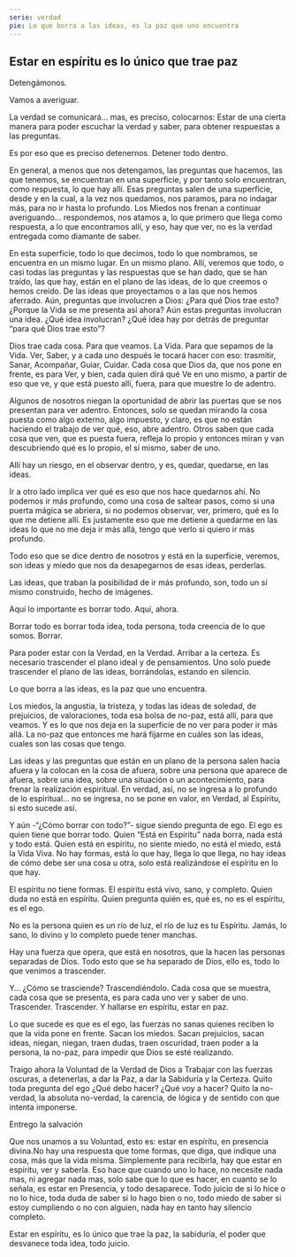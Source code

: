 ```yaml
---
serie: verdad
pie: Lo que borra a las ideas, es la paz que uno encuentra
---
```


## Estar en espíritu es lo único que trae paz

Detengámonos.

Vamos a averiguar.

La verdad se comunicará… mas, es preciso, colocarnos: Estar de una cierta manera para poder escuchar la verdad y saber, para obtener respuestas a las preguntas.

Es por eso que es preciso detenernos. Detener todo dentro.

En general, a menos que nos detengamos, las preguntas que hacemos, las que tenemos, se encuentran en una superficie, y por tanto solo encuentran, como respuesta, lo que hay allí. Esas preguntas salen de una superficie, desde y en la cual, a la vez nos quedamos, nos paramos, para no indagar más, para no ir hasta lo profundo. Los Miedos nos frenan a continuar averiguando… respondemos, nos atamos a, lo que primero que llega como respuesta, a lo que encontramos allí, y eso, hay que ver, no es la verdad entregada como diamante de saber.

En esta superficie, todo lo que decimos, todo lo que nombramos, se encuentra en un mismo lugar. En un mismo plano. Allí, veremos que todo, o casi todas las preguntas y las respuestas que se han dado, que se han traído, las que hay, están en el plano de las ideas, de lo que creemos o hemos creído. De las ideas que proyectamos o a las que nos hemos aferrado. Aún, preguntas que involucren a Dios: ¿Para qué Dios trae esto? ¿Porque la Vida se me presenta así ahora? Aún estas preguntas involucran una idea. ¿Qué idea involucran? ¿Qué idea hay por detrás de preguntar “para qué Dios trae esto”?

Dios trae cada cosa. Para que veamos. La Vida. Para que sepamos de la Vida. Ver, Saber, y a cada uno después le tocará hacer con eso: trasmitir, Sanar, Acompañar, Guiar, Cuidar. Cada cosa que Dios da, que nos pone en frente, es para Ver, y bien, cada quien dirá qué Ve en uno mismo, a partir de eso que ve, y que está puesto allí, fuera, para que muestre lo de adentro.

Algunos de nosotros niegan la oportunidad de abrir las puertas que se nos presentan para ver adentro. Entonces, solo se quedan mirando la cosa puesta como algo externo, algo impuesto, y claro, es que no están haciendo el trabajo de ver qué, eso, abre adentro. Otros saben que cada cosa que ven, que es puesta fuera, refleja lo propio y entonces miran y van descubriendo qué es lo propio, el sí mismo, saber de uno.

Allí hay un riesgo, en el observar dentro, y es, quedar, quedarse, en las ideas.

Ir a otro lado implica ver qué es eso que nos hace quedarnos ahí. No podemos ir más profundo, como una cosa de saltear pasos, como si una puerta mágica se abriera, si no podemos observar, ver, primero, qué es lo que me detiene allí. Es justamente eso que me detiene a quedarme en las ideas lo que no me deja ir más allá, tengo que verlo si quiero ir mas profundo.

Todo eso que se dice dentro de nosotros y está en la superficie, veremos, son ideas y miedo que nos da desapegarnos de esas ideas, perderlas.

Las ideas, que traban la posibilidad de ir más profundo, son, todo un sí mismo construido, hecho de imágenes.

Aquí lo importante es borrar todo. Aquí, ahora.

Borrar todo es borrar toda idea, toda persona, toda creencia de lo que somos. Borrar.

Para poder estar con la Verdad, en la Verdad. Arribar a la certeza. Es necesario trascender el plano ideal y de pensamientos. Uno solo puede trascender el plano de las ideas, borrándolas, estando en silencio.

Lo que borra a las ideas, es la paz que uno encuentra.

Los miedos, la angustia, la tristeza, y todas las ideas de soledad, de prejuicios, de valoraciones, toda esa bolsa de no-paz, está allí, para que veamos. Y es lo que nos deja en la superficie de no ver para poder ir más allá. La no-paz que entonces me hará fijarme en cuáles son las ideas, cuales son las cosas que tengo.

Las ideas y las preguntas que están en un plano de la persona salen hacia afuera y la colocan en la cosa de afuera, sobre una persona que aparece de afuera, sobre una idea, sobre una situación o un acontecimiento, para frenar la realización espiritual. En verdad, así, no se ingresa a lo profundo de lo espiritual… no se ingresa, no se pone en valor, en Verdad, al Espíritu, si esto sucede así.

Y aún -“¿Cómo borrar con todo?”- sigue siendo pregunta de ego. El ego es quien tiene que borrar todo. Quien “Está en Espíritu” nada borra, nada está y todo está. Quien está en espíritu, no siente miedo, no está el miedo, está la Vida Viva. No hay formas, está lo que hay, llega lo que llega, no hay ideas de cómo debe ser una cosa u otra, solo está realizándose el espíritu en lo que hay.

El espíritu no tiene formas. El espíritu está vivo, sano, y completo. Quien duda no está en espíritu. Quien pregunta quién es, qué es, no es el espíritu, es el ego.

No es la persona quien es un río de luz, el río de luz es tu Espíritu. Jamás, lo sano, lo divino y lo completo puede tener manchas.

Hay una fuerza que opera, que está en nosotros, que la hacen las personas separadas de Dios. Todo esto que se ha separado de Dios, ello es, todo lo que venimos a trascender.

Y… ¿Cómo se trasciende? Trascendiéndolo. Cada cosa que se muestra, cada cosa que se presenta, es para cada uno ver y saber de uno. Trascender. Trascender. Y hallarse en espíritu, estar en paz.

Lo que sucede es que es el ego, las fuerzas no sanas quienes reciben lo que la vida pone en frente. Sacan los miedos. Sacan prejuicios, sacan ideas, niegan, niegan, traen dudas, traen oscuridad, traen poder a la persona, la no-paz, para impedir que Dios se esté realizando.

Traigo ahora la Voluntad de la Verdad de Dios a Trabajar con las fuerzas oscuras, a detenerlas, a dar la Paz, a dar la Sabiduría y la Certeza. Quito toda pregunta del ego ¿Qué debo hacer? ¿Qué voy a hacer? Quito la no-verdad, la absoluta no-verdad, la carencia, de lógica y de sentido con que intenta imponerse.

Entrego la salvación

Que nos unamos a su Voluntad, esto es: estar en espíritu, en presencia divina.No hay una respuesta que tome formas, que diga, que indique una cosa, más que la vida misma. Simplemente para recibirla, hay que estar en espíritu, ver y saberla. Eso hace que cuando uno lo hace, no necesite nada mas, ni agregar nada mas, solo sabe que lo que es hacer, en cuanto se lo señala, es estar en Presencia, y todo desaparece. Todo juicio de si lo hice o no lo hice, toda duda de saber si lo hago bien o no, todo miedo de saber si estoy cumpliendo o no con alguien, nada hay en tanto hay silencio completo.

Estar en espíritu, es lo único que trae la paz, la sabiduría, el poder que desvanece toda idea, todo juicio.
